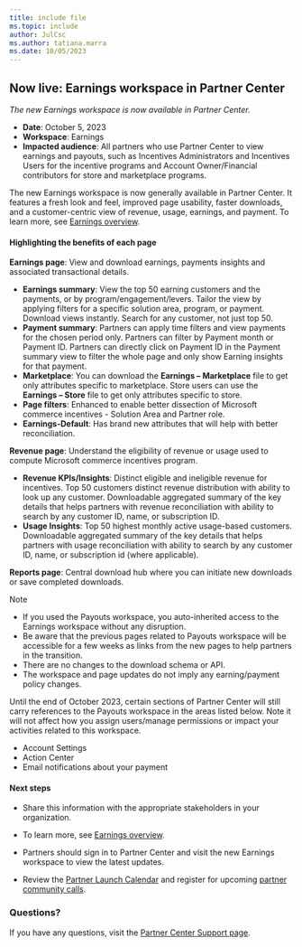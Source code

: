 ```yaml
---
title: include file
ms.topic: include
author: JulCsc
ms.author: tatiana.marra
ms.date: 10/05/2023
---
```


## Now live: Earnings workspace in Partner Center

_The new Earnings workspace is now available in Partner Center._

- **Date**: October 5, 2023
- **Workspace**: Earnings
- **Impacted audience**: All partners who use Partner Center to view earnings and payouts, such as Incentives Administrators and Incentives Users for the incentive programs and Account Owner/Financial contributors for store and marketplace programs.

The new Earnings workspace is now generally available in Partner Center. It features a fresh look and feel, improved page usability, faster downloads, and a customer-centric view of revenue, usage, earnings, and payment. To learn more, see [Earnings overview](../../../earnings-overview.md).

#### Highlighting the benefits of each page

**Earnings page**: View and download earnings, payments insights and associated transactional details.
- **Earnings summary**: View the top 50 earning customers and the payments, or by program/engagement/levers. Tailor the view by applying filters for a specific solution area, program, or payment. Download views instantly. Search for any customer, not just top 50.
- **Payment summary**: Partners can apply time filters and view payments for the chosen period only. Partners can filter by Payment month or Payment ID. Partners can directly click on Payment ID in the Payment summary view to filter the whole page and only show Earning insights for that payment. 
- **Marketplace**: You can download the **Earnings – Marketplace** file to get only attributes specific to marketplace. Store users can use the **Earnings – Store** file to get only attributes specific to store.
- **Page filters**: Enhanced to enable better dissection of Microsoft commerce incentives - Solution Area and Partner role.
- **Earnings-Default**: Has brand new attributes that will help with better reconciliation.  

**Revenue page**: Understand the eligibility of revenue or usage used to compute Microsoft commerce incentives program.
- **Revenue KPIs/Insights**: Distinct eligible and ineligible revenue for incentives. Top 50 customers distinct revenue distribution with ability to look up any customer. Downloadable aggregated summary of the key details that helps partners with revenue reconciliation with ability to search by any customer ID, name, or subscription ID.
- **Usage Insights**: Top 50 highest monthly active usage-based customers. Downloadable aggregated summary of the key details that helps partners with usage reconciliation with ability to search by any customer ID, name, or subscription id (where applicable).

**Reports page**: Central download hub where you can initiate new downloads or save completed downloads.

> [!NOTE]
> - If you used the Payouts workspace, you auto-inherited access to the Earnings workspace without any disruption.
> - Be aware that the previous pages related to Payouts workspace will be accessible for a few weeks as links from the new pages to help partners in the transition.
> - There are no changes to the download schema or API.
> - The workspace and page updates do not imply any earning/payment policy changes.

Until the end of October 2023, certain sections of Partner Center will still carry references to the Payouts workspace in the areas listed below. Note it will not affect how you assign users/manage permissions or impact your activities related to this workspace.

- Account Settings
- Action Center
- Email notifications about your payment

#### Next steps

- Share this information with the appropriate stakeholders in your organization.

- To learn more, see [Earnings overview](../../../earnings-overview.md).

- Partners should sign in to Partner Center and visit the new Earnings workspace to view the latest updates.

- Review the [Partner Launch Calendar](https://partner.microsoft.com/resources/collection/partner-launch-calendar#/) and register for upcoming [partner community calls](https://globalpbocomm.eventbuilder.com/PartnerBusinessOperationsWebinars?source=JM).

### Questions?

If you have any questions, visit the [Partner Center Support page](https://partner.microsoft.com/support/?stage=1).
